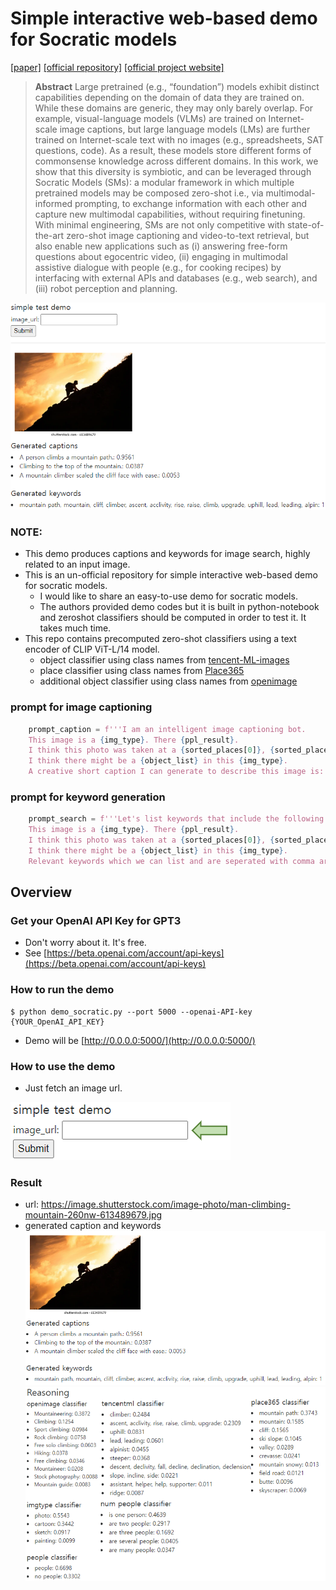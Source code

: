 # Simple interactive web-based demo for Socratic models
[[paper]](https://arxiv.org/abs/2204.00598) [[official repository]](https://github.com/google-research/google-research/tree/master/socraticmodels) [[official project website]](https://socraticmodels.github.io/)
> **Abstract** Large pretrained (e.g., “foundation”) models exhibit distinct capabilities depending on the domain of data they are trained on. While these domains are generic, they may only barely overlap. For example, visual-language models (VLMs) are trained on Internet-scale image captions, but large language models (LMs) are further trained on Internet-scale text with no images (e.g., spreadsheets, SAT questions, code). As a result, these models store different forms of commonsense knowledge across different domains. In this work, we show that this diversity is symbiotic, and can be leveraged through Socratic Models (SMs): a modular framework in which multiple pretrained models may be composed zero-shot i.e., via multimodal-informed prompting, to exchange information with each other and capture new multimodal capabilities, without requiring finetuning. With minimal engineering, SMs are not only competitive with state-of-the-art zero-shot image captioning and video-to-text retrieval, but also enable new applications such as (i) answering free-form questions about egocentric video, (ii) engaging in multimodal assistive dialogue with people (e.g., for cooking recipes) by interfacing with external APIs and databases (e.g., web search), and (iii) robot perception and planning.

![teacher](.github/teaser.PNG)

### NOTE:
+ This demo produces captions and keywords for image search, highly related to an input image.
+ This is an un-official repository for simple interactive web-based demo for socratic models.
  + I would like to share an easy-to-use demo for socratic models.
  + The authors provided demo codes but it is built in python-notebook and zeroshot classifiers should be computed in order to test it. It takes much time.
+ This repo contains precomputed zero-shot classifiers using a text encoder of CLIP ViT-L/14 model.
  + object classifier using class names from [tencent-ML-images](https://github.com/Tencent/tencent-ml-images/blob/master/data/dictionary_and_semantic_hierarchy.txt)
  + place classifier using class names from [Place365](http://places2.csail.mit.edu/)
  + additional object classifier using class names from [openimage](https://storage.googleapis.com/openimages/web/download.html)

### prompt for image captioning
```python
    prompt_caption = f'''I am an intelligent image captioning bot.
    This image is a {img_type}. There {ppl_result}.
    I think this photo was taken at a {sorted_places[0]}, {sorted_places[1]}, or {sorted_places[2]}.
    I think there might be a {object_list} in this {img_type}.
    A creative short caption I can generate to describe this image is:'''
```

### prompt for keyword generation
```python
    prompt_search = f'''Let's list keywords that include the following description.
    This image is a {img_type}. There {ppl_result}.
    I think this photo was taken at a {sorted_places[0]}, {sorted_places[1]}, or {sorted_places[2]}.
    I think there might be a {object_list} in this {img_type}.
    Relevant keywords which we can list and are seperated with comma are:'''
```

## Overview
### Get your OpenAI API Key for GPT3
+ Don't worry about it. It's free.
+ See [https://beta.openai.com/account/api-keys](https://beta.openai.com/account/api-keys)

### How to run the demo
```
$ python demo_socratic.py --port 5000 --openai-API-key {YOUR_OpenAI_API_KEY}
```
+ Demo will be [http://0.0.0.0:5000/](http://0.0.0.0:5000/)

### How to use the demo
+ Just fetch an image url.

![fetch](.github/demo_howtouse.PNG)

### Result
+ url: https://image.shutterstock.com/image-photo/man-climbing-mountain-260nw-613489679.jpg
+ generated caption and keywords
![result](.github/demo_result1.PNG)
![reasoning](.github/demo_result2.PNG)
